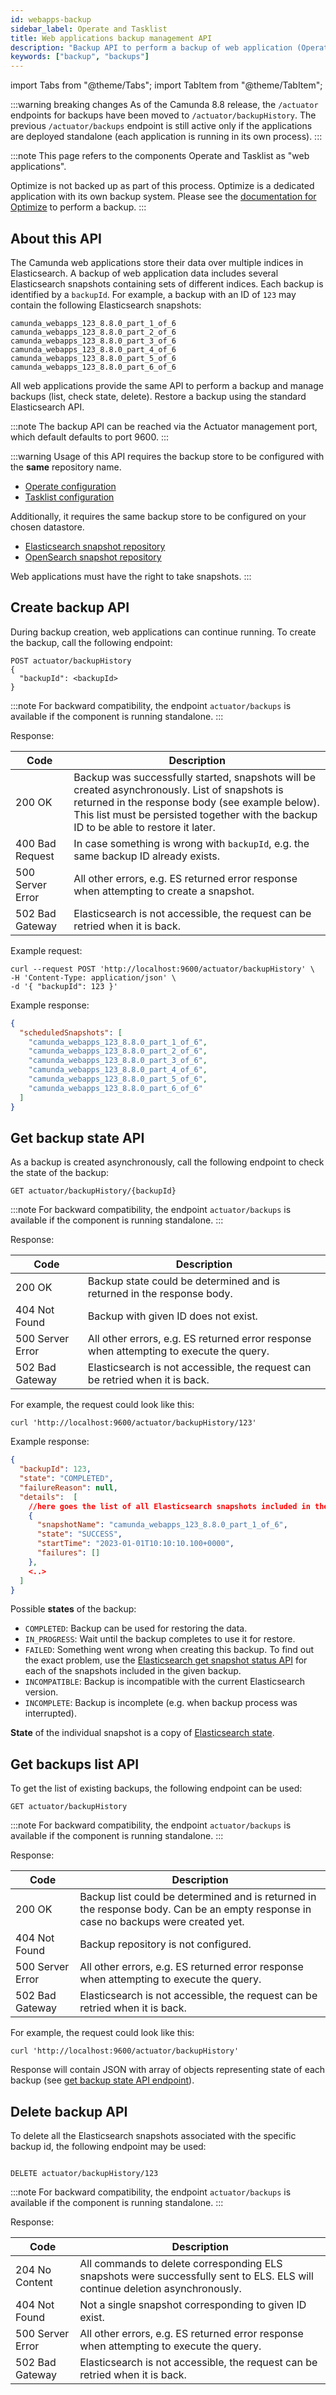 ```yaml
---
id: webapps-backup
sidebar_label: Operate and Tasklist
title: Web applications backup management API
description: "Backup API to perform a backup of web application (Operate and Tasklist) data."
keywords: ["backup", "backups"]
---
```


import Tabs from "@theme/Tabs";
import TabItem from "@theme/TabItem";

:::warning breaking changes
As of the Camunda 8.8 release, the `/actuator` endpoints for backups have been moved to `/actuator/backupHistory`. The previous `/actuator/backups` endpoint is still active only if the applications are deployed standalone (each application is running in its own process).
:::

:::note
This page refers to the components Operate and Tasklist as "web applications".

Optimize is not backed up as part of this process. Optimize is a dedicated application with its own backup system. Please see the [documentation for Optimize](./optimize-backup.md) to perform a backup.
:::

## About this API

The Camunda web applications store their data over multiple indices in Elasticsearch. A backup of web application data includes several Elasticsearch snapshots containing sets of different indices. Each backup is identified by a `backupId`. For example, a backup with an ID of `123` may contain the following Elasticsearch snapshots:

```
camunda_webapps_123_8.8.0_part_1_of_6
camunda_webapps_123_8.8.0_part_2_of_6
camunda_webapps_123_8.8.0_part_3_of_6
camunda_webapps_123_8.8.0_part_4_of_6
camunda_webapps_123_8.8.0_part_5_of_6
camunda_webapps_123_8.8.0_part_6_of_6
```

All web applications provide the same API to perform a backup and manage backups (list, check state, delete). Restore a backup using the standard Elasticsearch API.

:::note
The backup API can be reached via the Actuator management port, which default defaults to port 9600.
:::

:::warning
Usage of this API requires the backup store to be configured with the **same** repository name.

- [Operate configuration](/self-managed/components/orchestration-cluster/operate/operate-configuration.md#backups)
- [Tasklist configuration](/self-managed/components/orchestration-cluster/tasklist/tasklist-configuration.md#backups)

Additionally, it requires the same backup store to be configured on your chosen datastore.

- [Elasticsearch snapshot repository](https://www.elastic.co/docs/deploy-manage/tools/snapshot-and-restore/manage-snapshot-repositories)
- [OpenSearch snapshot repository](https://docs.opensearch.org/docs/latest/tuning-your-cluster/availability-and-recovery/snapshots/snapshot-restore/)

Web applications must have the right to take snapshots.
:::

## Create backup API

During backup creation, web applications can continue running. To create the backup, call the following endpoint:

```
POST actuator/backupHistory
{
  "backupId": <backupId>
}
```

:::note
For backward compatibility, the endpoint `actuator/backups` is available if the component is running standalone.
:::

Response:

| Code             | Description                                                                                                                                                                                                                                |
| ---------------- | ------------------------------------------------------------------------------------------------------------------------------------------------------------------------------------------------------------------------------------------ |
| 200 OK           | Backup was successfully started, snapshots will be created asynchronously. List of snapshots is returned in the response body (see example below). This list must be persisted together with the backup ID to be able to restore it later. |
| 400 Bad Request  | In case something is wrong with `backupId`, e.g. the same backup ID already exists.                                                                                                                                                        |
| 500 Server Error | All other errors, e.g. ES returned error response when attempting to create a snapshot.                                                                                                                                                    |
| 502 Bad Gateway  | Elasticsearch is not accessible, the request can be retried when it is back.                                                                                                                                                               |

Example request:

```shell
curl --request POST 'http://localhost:9600/actuator/backupHistory' \
-H 'Content-Type: application/json' \
-d '{ "backupId": 123 }'
```

Example response:

```json
{
  "scheduledSnapshots": [
    "camunda_webapps_123_8.8.0_part_1_of_6",
    "camunda_webapps_123_8.8.0_part_2_of_6",
    "camunda_webapps_123_8.8.0_part_3_of_6",
    "camunda_webapps_123_8.8.0_part_4_of_6",
    "camunda_webapps_123_8.8.0_part_5_of_6",
    "camunda_webapps_123_8.8.0_part_6_of_6"
  ]
}
```

## Get backup state API

As a backup is created asynchronously, call the following endpoint to check the state of the backup:

```
GET actuator/backupHistory/{backupId}
```

:::note
For backward compatibility, the endpoint `actuator/backups` is available if the component is running standalone.
:::

Response:

| Code             | Description                                                                             |
| ---------------- | --------------------------------------------------------------------------------------- |
| 200 OK           | Backup state could be determined and is returned in the response body.                  |
| 404 Not Found    | Backup with given ID does not exist.                                                    |
| 500 Server Error | All other errors, e.g. ES returned error response when attempting to execute the query. |
| 502 Bad Gateway  | Elasticsearch is not accessible, the request can be retried when it is back.            |

For example, the request could look like this:

```shell
curl 'http://localhost:9600/actuator/backupHistory/123'
```

Example response:

```json
{
  "backupId": 123,
  "state": "COMPLETED",
  "failureReason": null,
  "details":  [
    //here goes the list of all Elasticsearch snapshots included in the backup
    {
      "snapshotName": "camunda_webapps_123_8.8.0_part_1_of_6",
      "state": "SUCCESS",
      "startTime": "2023-01-01T10:10:10.100+0000",
      "failures": []
    },
    <..>
  ]
}
```

Possible **states** of the backup:

- `COMPLETED`: Backup can be used for restoring the data.
- `IN_PROGRESS`: Wait until the backup completes to use it for restore.
- `FAILED`: Something went wrong when creating this backup. To find out the exact problem, use the [Elasticsearch get snapshot status API](https://www.elastic.co/guide/en/elasticsearch/reference/current/get-snapshot-status-api.html) for each of the snapshots included in the given backup.
- `INCOMPATIBLE`: Backup is incompatible with the current Elasticsearch version.
- `INCOMPLETE`: Backup is incomplete (e.g. when backup process was interrupted).

**State** of the individual snapshot is a copy of [Elasticsearch state](https://www.elastic.co/guide/en/elasticsearch/reference/7.17/get-snapshot-api.html#get-snapshot-api-response-state).

## Get backups list API

To get the list of existing backups, the following endpoint can be used:

```
GET actuator/backupHistory
```

:::note
For backward compatibility, the endpoint `actuator/backups` is available if the component is running standalone.
:::

Response:

| Code             | Description                                                                                                                         |
| ---------------- | ----------------------------------------------------------------------------------------------------------------------------------- |
| 200 OK           | Backup list could be determined and is returned in the response body. Can be an empty response in case no backups were created yet. |
| 404 Not Found    | Backup repository is not configured.                                                                                                |
| 500 Server Error | All other errors, e.g. ES returned error response when attempting to execute the query.                                             |
| 502 Bad Gateway  | Elasticsearch is not accessible, the request can be retried when it is back.                                                        |

For example, the request could look like this:

```shell
curl 'http://localhost:9600/actuator/backupHistory'
```

Response will contain JSON with array of objects representing state of each backup (see [get backup state API endpoint](#get-backup-state-api)).

## Delete backup API

To delete all the Elasticsearch snapshots associated with the specific backup id, the following endpoint may be used:

```

DELETE actuator/backupHistory/123

```

:::note
For backward compatibility, the endpoint `actuator/backups` is available if the component is running standalone.
:::

Response:

| Code             | Description                                                                                                                  |
| ---------------- | ---------------------------------------------------------------------------------------------------------------------------- |
| 204 No Content   | All commands to delete corresponding ELS snapshots were successfully sent to ELS. ELS will continue deletion asynchronously. |
| 404 Not Found    | Not a single snapshot corresponding to given ID exist.                                                                       |
| 500 Server Error | All other errors, e.g. ES returned error response when attempting to execute the query.                                      |
| 502 Bad Gateway  | Elasticsearch is not accessible, the request can be retried when it is back.                                                 |

